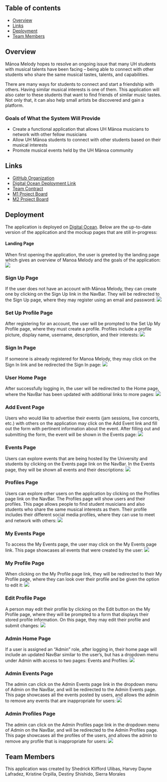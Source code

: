 ## Table of contents

* [Overview](#overview)
* [Links](#links)
* [Deployment](#deployment)
* [Team Members](#team-members)

## Overview
Mānoa Melody hopes to resolve an ongoing issue that many UH students with musical talents have been facing – being able to connect with other students who share the same musical tastes, talents, and capabilities. 

There are many ways for students to connect and start a friendship with others. Having similar musical interests is one of them. This application will also cater to these students that want to find friends of similar music tastes. Not only that, it can also help small artists be discovered and gain a platform. 

### Goals of What the System Will Provide
* Create a functional application that allows UH Mānoa musicians to network with other fellow musicians
* Allow UH Mānoa students to connect with other students based on their musical interests
* Promote musical events held by the UH Mānoa community

## Links
* [GitHub Organization](https://github.com/manoa-melody)
* [Digital Ocean Deployment Link](http://157.230.213.125)
* [Team Contract](https://docs.google.com/document/d/1GudA4xZf2mPfy_P2KJ5WNL01QBL8tX7OjxNeBdaGfr0/edit?usp=sharing)
* [M1 Project Board](https://github.com/orgs/manoa-melody/projects/1)
* [M2 Project Board](https://github.com/orgs/manoa-melody/projects/2)

## Deployment
The application is deployed on [Digital Ocean](http://157.230.213.125). Below are the up-to-date version of the application and the mockup pages that are still in-progress:

#### Landing Page
When first opening the application, the user is greeted by the landing page which gives an overview of Manoa Melody and the goals of the application:
<img src="doc/m1/landing-page.png">

### Sign Up Page
If the user does not have an account with Mānoa Melody, they can create one by clicking on the Sign Up link in the NavBar. They will be redirected to the Sign Up page, where they may register using an email and password:
<img src="doc/m1/sign-up-page.png">

### Set Up Profile Page
After registering for an account, the user will be prompted to the Set Up My Profile page, where they must create a profile. Profiles include a profile picture, display name, username, description, and their interests:
<img src="doc/m1/set-up-profile-page.png">

### Sign In Page
If someone is already registered for Manoa Melody, they may click on the Sign In link and be redirected the Sign In page:
<img src="doc/m1/sign-in-page.png">

### User Home Page
After successfully logging in, the user will be redirected to the Home page, where the NavBar has been updated with additional links to more pages:
<img src="doc/m1/user-home-page.png">

### Add Event Page
Users who would like to advertise their events (jam sessions, live concerts, etc.) with others on the application may click on the Add Event link and fill out the form with pertinent information about the event. After filling out and submitting the form, the event will be shown in the Events page:
<img src="doc/m1/add-event-page.png">

### Events Page
Users can explore events that are being hosted by the University and students by clicking on the Events page link on the NavBar.  In the Events page, they will be shown all events and their descriptions:
<img src="doc/m1/events-page.png">

### Profiles Page
Users can explore other users on the application by clicking on the Profiles page link on the NavBar. The Profiles page will show users and their profiles. This page allows people to find student musicians and also students who share the same musical interests as them. Their profile includes their different social media profiles, where they can use to meet and network with others:
<img src="doc/m1/profiles-page.png">

### My Events Page
To access the My Events page, the user may click on the My Events page link. This page showcases all events that were created by the user:
<img src="doc/mockup/my-events-page.png">

### My Profile Page
When clicking on the My Profile page link, they will be redirected to their My Profile page, where they can look over their profile and be given the option to edit it:
<img src="doc/mockup/my-profile-page.png">

### Edit Profile Page
A person may edit their profile by clicking on the Edit button on the My Profile page, where they will be prompted to a form that displays their stored profile information. On this page, they may edit their profile and submit changes:
<img src="doc/mockup/edit-profile-page.png">

### Admin Home Page
If a user is assigned an “Admin” role, after logging in, their home page will include an updated NavBar similar to the user’s, but has a dropdown menu under Admin with access to two pages: Events and Profiles:
<img src="doc/m1/admin-home-page.png">

### Admin Events Page
The admin can click on the Admin Events page link in the dropdown menu of Admin on the NavBar, and will be redirected to the Admin Events page. This page showcases all the events posted by users, and allows the admin to remove any events that are inappropriate for users:
<img src="doc/mockup/admin-events-page.png">

### Admin Profiles Page
The admin can click on the Admin Profiles page link in the dropdown menu of Admin on the NavBar, and will be redirected to the Admin Profiles page. This page showcases all the profiles of the users, and allows the admin to remove any profile that is inappropriate for users:
<img src="doc/mockup/admin-profiles-page.png">

## Team Members
This application was created by Shedrick Klifford Ulibas, Harvey Dayne Lafradez, Kristine Orpilla, Destiny Shishido, Sierra Morales

